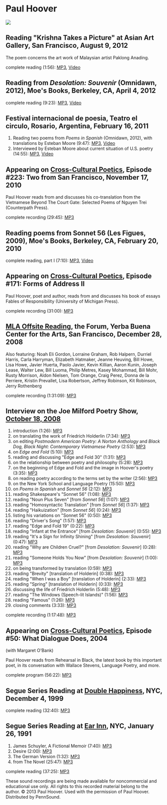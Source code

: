 Paul Hoover
===========

![](http://media.sas.upenn.edu/pennsound/authors/Hoover/PaulInMarin.jpg)

Reading "Krishna Takes a Picture" at Asian Art Gallery, San Francisco, August 9, 2012
-------------------------------------------------------------------------------------

The poem concerns the art work of Malaysian artist Paklong Anading.

complete reading (1:56): [MP3](http://media.sas.upenn.edu/pennsound/authors/Hoover/Hoover-Paul_Complete-Recording_Asian-Art-Gallery_San-Francisco_08-09-12.mp3), [Video](http://www.youtube.com/watch?v=WhhCOWlkZU8)


Reading from *Desolation: Souvenir* (Omnidawn, 2012), Moe's Books, Berkeley, CA, April 4, 2012
----------------------------------------------------------------------------------------------

complete reading (9:23): [MP3](http://media.sas.upenn.edu/pennsound/authors/Hoover/Hoover-Paul_Complete-Reading_Moes-Books_Berkeley_04-04-12.mp3), [Video](http://vimeo.com/39803278)

Festival internacional de poesia, Teatro el circulo, Rosario, Argentina, February 16, 2011
------------------------------------------------------------------------------------------

1.  Reading two poems from *Poems in Spanish* (Omnidawn, 2012), with translations by Esteban Moore (9:47): [MP3](http://media.sas.upenn.edu/pennsound/authors/Hoover/Hoover-Paul_Complete-Reading_Festival-internacional-de-poesia_Argentina_2-16-11.mp3), [Video](http://www.youtube.com/watch?v=iNjtucMP6E8)
2.  Interviewed by Esteban Moore about current situation of U.S. poetry (14:55): [MP3](http://media.sas.upenn.edu/pennsound/authors/Hoover/Hoover-Paul_Complete-Reading-Part-II_Festival-internacional-de-poesia_Argentina_2-16-11.mp3), [Video](http://www.youtube.com/watch?v=7kReUmhd6Xw)

Appearing on [Cross-Cultural Poetics](http://writing.upenn.edu/pennsound/x/XCP.php)[](), Episode \#223: Two from San Francisco, November 17, 2010
-------------------------------------------------------------------------------------------------------------------------------------------------

Paul Hoover reads from and discusses his co-translation from the Vietnamese Beyond The Court Gate: Selected Poems of Nguyen Trei (Counterpath Press).

complete recording (29:45): [MP3](http://media.sas.upenn.edu/pennsound/groups/XCP/XCP_223_Hoover_11-17-10.mp3)

Reading poems from Sonnet 56 (Les Figues, 2009), Moe's Books, Berkeley, CA, February 20, 2010
---------------------------------------------------------------------------------------------

complete reading, part I (7:10): [MP3](http://media.sas.upenn.edu/pennsound/authors/Hoover/Hoover-Paul_Complete-Recording-Part-I_Moes-Books_Berkeley_02-20-10.mp3), [Video](http://www.youtube.com/watch?v=u9s1x9TotF0)

Appearing on [Cross-Cultural Poetics](http://writing.upenn.edu/pennsound/x/XCP.php)[](), Episode \#171: Forms of Address II
---------------------------------------------------------------------------------------------------------------------------

Paul Hoover, poet and author, reads from and discusses his book of essays Fables of Responsibility (University of Michigan Press).

complete recording (31:00): [MP3](http://media.sas.upenn.edu/pennsound/groups/XCP/XCP_171_Hoover.mp3)

[MLA Offsite Reading](http://writing.upenn.edu/pennsound/x/MLA-Offsite.php), the Forum, Yerba Buena Center for the Arts, San Francisco, December 28, 2008
---------------------------------------------------------------------------------------------------------------------------------------------------------

Also featuring: Noah Eli Gordon, Lorraine Graham, Rob Halpern, Durriel Harris, Carla Harryman, Elizabeth Hatmaker, Jeanne Heuving, Bill Howe, Lisa Howe, Javier Huerta, Paolo Javier, Kevin Killian, Aaron Kunin, Joseph Lease, Walter Lew, Bill Luoma, Philip Metres, Kasey Mohammad, Bill Mohr, Rusty Morrison, Aldon Nielsen, Tom Orange, Craig Perez, Donna de la Perriere, Kristin Prevallet, Lisa Robertson, Jeffrey Robinson, Kit Robinson, Jerry Rothenberg

complete recording (1:31:09): [MP3](http://media.sas.upenn.edu/pennsound/groups/MLA-Offsite-2008/MLA-Off-Site-Reading_SF_12-28-08.mp3)

Interview on the Joe Milford Poetry Show, [October 18, 2008](http://www.blogtalkradio.com/the-jane-crown-show/2008/10/18/joe-milford-hosts-paul-hoover-1)
---------------------------------------------------------------------------------------------------------------------------------------------------------

1.  introduction (1:26): [MP3](http://media.sas.upenn.edu/pennsound/authors/Hoover/10-18-08/Hoover-Paul_01_introduction_Joe-Milford-Poetry-Show_10-18-08.mp3)
2.  on translating the work of Friedrich Holderlin (7:34): [MP3](http://media.sas.upenn.edu/pennsound/authors/Hoover/10-18-08/Hoover-Paul_02_on-translating-the-work-of-Friedrich-Holderin_Joe-Milford-Poetry-Show_10-18-08.mp3)
3.  on editing *Postmodern American Poetry: A Norton Anthology* and *Black Dog, Black Night: Contemporary Vietnamese Poetry* (2:53): [MP3](http://media.sas.upenn.edu/pennsound/authors/Hoover/10-18-08/Hoover-Paul_03_on-editing-Postmodern-American-Poetry-A-Norton-Anthology-and-Black-Dog-Black-Night-Contemporary-Vietnamese-Poetry_Joe-Milford-Poetry-Show_10-18-08.mp3)
4.  on *Edge and Fold* (5:10): [MP3](http://media.sas.upenn.edu/pennsound/authors/Hoover/10-18-08/Hoover-Paul_04_on-Edge-and-Fold_Joe-Milford-Poetry-Show_10-18-08.mp3)
5.  reading and discussing "Edge and Fold 30" (1:31): [MP3](http://media.sas.upenn.edu/pennsound/authors/Hoover/10-18-08/Hoover-Paul_05_reading-and-discussing-Edge-and-Fold-30_Joe-Milford-Poetry-Show_10-18-08.mp3)
6.  on the relationship between poetry and philosophy (5:28): [MP3](http://media.sas.upenn.edu/pennsound/authors/Hoover/10-18-08/Hoover-Paul_06_on-the-relationship-between-poetry-and-philosophy_Joe-Milford-Poetry-Show_10-18-08.mp3)
7.  on the beginning of Edge and Fold and the image in Hoover's poetry (3:35): [MP3](http://media.sas.upenn.edu/pennsound/authors/Hoover/10-18-08/Hoover-Paul_07_on-the-beginning-of-edge-and-fold-and-the-image-in-Hoovers-poetry_Joe-Milford-Poetry-Show_10-18-08.mp3)
8.  on reading poetry according to the terms set by the writer (2:56): [MP3](http://media.sas.upenn.edu/pennsound/authors/Hoover/10-18-08/Hoover-Paul_08_on-reading-poetry-according-to-the-terms-set-by-the-writer_Joe-Milford-Poetry-Show_10-18-08.mp3)
9.  on the New York School and Language Poetry (15:50): [MP3](http://media.sas.upenn.edu/pennsound/authors/Hoover/10-18-08/Hoover-Paul_09_on-the-New-York-School-and-Language-Poetry_Joe-Milford-Poetry-Show_10-18-08.mp3)
10. on *Poems in Spanish* and *Sonnet 56* (2:12): [MP3](http://media.sas.upenn.edu/pennsound/authors/Hoover/10-18-08/Hoover-Paul_10_on-Poems-in-Spanish-and-Sonnet-56_Joe-Milford-Poetry-Show_10-18-08.mp3)
11. reading Shakespeare's "Sonnet 56" (1:08): [MP3](http://media.sas.upenn.edu/pennsound/authors/Hoover/10-18-08/Hoover-Paul_11_reading-Shakespeares-Sonnet-56_Joe-Milford-Poetry-Show_10-18-08.mp3)
12. reading "Noun Plus Seven" \[from *Sonnet 56*\] (1:07): [MP3](http://media.sas.upenn.edu/pennsound/authors/Hoover/10-18-08/Hoover-Paul_12_reading-Noun-Plus-Seven_Joe-Milford-Poetry-Show_10-18-08.mp3)
13. reading "Homosyntactic Translation" \[from *Sonnet 56*\] (1:37): [MP3](http://media.sas.upenn.edu/pennsound/authors/Hoover/10-18-08/Hoover-Paul_13_reading-Homosyntactic-Translation_Joe-Milford-Poetry-Show_10-18-08.mp3)
14. reading "Haikuization" \[from *Sonnet 56*\] (0:24): [MP3](http://media.sas.upenn.edu/pennsound/authors/Hoover/10-18-08/Hoover-Paul_14_reading-Haikuization_Joe-Milford-Poetry-Show_10-18-08.mp3)
15. listing his variations on "Sonnet 56" (0:50): [MP3](http://media.sas.upenn.edu/pennsound/authors/Hoover/10-18-08/Hoover-Paul_15_listing-his-variations-on-Sonnet-56_Joe-Milford-Poetry-Show_10-18-08.mp3)
16. reading "Driver's Song" (1:57): [MP3](http://media.sas.upenn.edu/pennsound/authors/Hoover/10-18-08/Hoover-Paul_16_reading-Drivers-Song_Joe-Milford-Poetry-Show_10-18-08.mp3)
17. reading "Edge and Fold 19" (0:22): [MP3](http://media.sas.upenn.edu/pennsound/authors/Hoover/10-18-08/Hoover-Paul_17_reading-Edge-and-Fold-19_Joe-Milford-Poetry-Show_10-18-08.mp3)
18. reading "Infant at the Entrance" \[from *Desolation: Souvenir*\] (0:55): [MP3](http://media.sas.upenn.edu/pennsound/authors/Hoover/10-18-08/Hoover-Paul_18_reading-Infant-at-the-Entrance_Joe-Milford-Poetry-Show_10-18-08.mp3)
19. reading "It's a Sign for Infinity Shining" \[from *Desolation: Souvenir*\] (0:47): [MP3](http://media.sas.upenn.edu/pennsound/authors/Hoover/10-18-08/Hoover-Paul_19_reading-Its-a-Sign-for-Infinity-Shining_Joe-Milford-Poetry-Show_10-18-08.mp3)
20. reading "Why are Children Cruel?" \[from *Desolation: Souvenir*\] (0:28): [MP3](http://media.sas.upenn.edu/pennsound/authors/Hoover/10-18-08/Hoover-Paul_20_reading-Why-Are-Children-Cruel_Joe-Milford-Poetry-Show_10-18-08.mp3)
21. reading "Someone Holds You Now" \[from *Desolation: Souvenir*\] (1:00): [MP3](http://media.sas.upenn.edu/pennsound/authors/Hoover/10-18-08/Hoover-Paul_21_reading-Someone-Holds-You-Now_Joe-Milford-Poetry-Show_10-18-08.mp3)
22. on being transformed by translation (0:59): [MP3](http://media.sas.upenn.edu/pennsound/authors/Hoover/10-18-08/Hoover-Paul_22_on-being-transformed-by-translation_Joe-Milford-Poetry-Show_10-18-08.mp3)
23. reading "Brevity" \[translation of Holderin\] (0:38): [MP3](http://media.sas.upenn.edu/pennsound/authors/Hoover/10-18-08/Hoover-Paul_23_reading-Brevity_Joe-Milford-Poetry-Show_10-18-08.mp3)
24. reading "When I was a Boy" \[translation of Holderin\] (2:33): [MP3](http://media.sas.upenn.edu/pennsound/authors/Hoover/10-18-08/Hoover-Paul_24_reading-When-I-Was-A-Boy_Joe-Milford-Poetry-Show_10-18-08.mp3)
25. reading "Spring" \[translation of Holderin\] (0:33): [MP3](http://media.sas.upenn.edu/pennsound/authors/Hoover/10-18-08/Hoover-Paul_25_reading-Spring_Joe-Milford-Poetry-Show_10-18-08.mp3)
26. discussing the life of Friedrich Holderlin (5:48): [MP3](http://media.sas.upenn.edu/pennsound/authors/Hoover/10-18-08/Hoover-Paul_26_discussing-the-life-of-Friedrich-Holderlin_Joe-Milford-Poetry-Show_10-18-08.mp3)
27. reading "The Windows (Speech-lit Islands)" (1:56): [MP3](http://media.sas.upenn.edu/pennsound/authors/Hoover/10-18-08/Hoover-Paul_27_reading-The-Windows-Speech-lit-Islands_Joe-Milford-Poetry-Show_10-18-08.mp3)
28. reading "Famous" (1:26): [MP3](http://media.sas.upenn.edu/pennsound/authors/Hoover/10-18-08/Hoover-Paul_28_reading-Famous_Joe-Milford-Poetry-Show_10-18-08.mp3)
29. closing comments (3:33): [MP3](http://media.sas.upenn.edu/pennsound/authors/Hoover/10-18-08/Hoover-Paul_29_closing-comments_Joe-Milford-Poetry-Show_10-18-08.mp3)

complete recording (1:17:48): [MP3](http://media.sas.upenn.edu/pennsound/authors/Hoover/Hoover-Paul_Complete-Recording_Joe-Milford-Poetry-Show_10-18-08.mp3)

Appearing on [Cross-Cultural Poetics](http://writing.upenn.edu/pennsound/x/XCP.php), Episode \#50: What Dialogue Does, 2004
---------------------------------------------------------------------------------------------------------------------------

(with Margaret O'Bank)

Paul Hoover reads from Rehearsal in Black, the latest book by this important poet, in its conversation with Wallace Stevens, Language Poetry, and more.

complete program (56:22): [MP3](http://media.sas.upenn.edu/pennsound/groups/XCP/XCP_50_O-Bank_Hoover_2004.mp3)

Segue Series Reading at [Double Happiness](http://www.writing.upenn.edu/pennsound/x/Segue-DH.php), NYC, December 4, 1999
------------------------------------------------------------------------------------------------------------------------

complete reading (32:40): [MP3](http://media.sas.upenn.edu/pennsound/authors/Hoover/Hoover-Paul_Complete-Reading_Segue-Series_Double-Happiness_12-4-99.mp3)

Segue Series Reading at [Ear Inn](http://writing.upenn.edu/pennsound/x/Ear-Inn.php), NYC, January 26, 1991
----------------------------------------------------------------------------------------------------------

1.  James Schuyler, A Fictional Memoir (7:40): [MP3](http://media.sas.upenn.edu/pennsound/authors/Hoover/Segue-91/Hoover-Paul_01_James-Schuyler-A-Fictional-Memoir_Ear-Inn_NYC_1-26-91.mp3)
2.  Desire (2:00): [MP3](http://media.sas.upenn.edu/pennsound/authors/Hoover/Segue-91/Hoover-Paul_02_Desire_Ear-Inn_NYC_1-26-91.mp3)
3.  The German Version (1:32): [MP3](http://media.sas.upenn.edu/pennsound/authors/Hoover/Segue-91/Hoover-Paul_03_The-German-Version_Ear-Inn_NYC_1-26-91.mp3)
4.  from The Novel (25:47): [MP3](http://media.sas.upenn.edu/pennsound/authors/Hoover/Segue-91/Hoover-Paul_04_from-The-Novel_Ear-Inn_NYC_1-26-91.mp3)

complete reading (37:25): [MP3](http://media.sas.upenn.edu/pennsound/authors/Hoover/Hoover-Paul_Complete-Recording_Ear-Inn_NYC_1-26-91.mp3)

These sound recordings are being made available for noncommercial and educational use only.
All rights to this recorded material belong to the author. © 2013 Paul Hoover.
Used with the permission of Paul Hoover. Distributed by PennSound.
